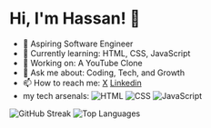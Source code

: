 # Hi, I'm Hassan! 👋

- 🚀 Aspiring Software Engineer 
- 🌱 Currently learning: HTML, CSS, JavaScript
- 🔭 Working on: A YouTube Clone
- 💬 Ask me about: Coding, Tech, and Growth
- 📫 How to reach me: [X](https://x.com/HassanAmiriiii) [Linkedin](https://www.linkedin.com/in/hassan-amiri-7a3b53304/)
- my tech arsenals:
 ![HTML](https://img.shields.io/badge/-HTML-orange)
![CSS](https://img.shields.io/badge/-CSS-blue)
![JavaScript](https://img.shields.io/badge/-JavaScript-yellow)

 ![GitHub Streak](https://github-readme-streak-stats.herokuapp.com/?user=HassanAmirii&theme=radical) 
 ![Top Languages](https://github-readme-stats.vercel.app/api/top-langs/?username=HassanAmirii&layout=compact&theme=radical)






